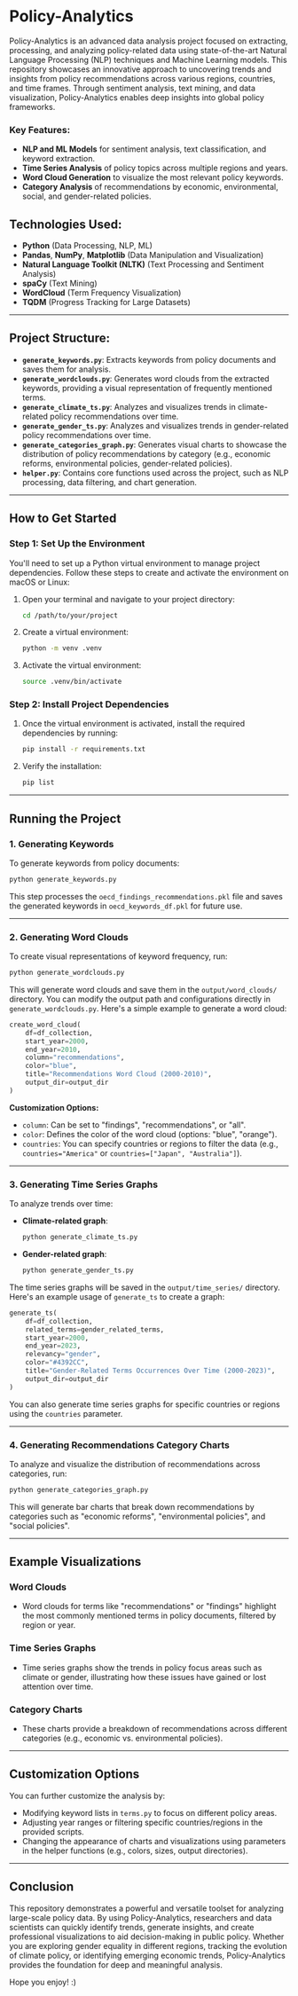# Policy-Analytics

Policy-Analytics is an advanced data analysis project focused on extracting, processing, and analyzing policy-related data using state-of-the-art Natural Language Processing (NLP) techniques and Machine Learning models. This repository showcases an innovative approach to uncovering trends and insights from policy recommendations across various regions, countries, and time frames. Through sentiment analysis, text mining, and data visualization, Policy-Analytics enables deep insights into global policy frameworks.

### Key Features:
- **NLP and ML Models** for sentiment analysis, text classification, and keyword extraction.
- **Time Series Analysis** of policy topics across multiple regions and years.
- **Word Cloud Generation** to visualize the most relevant policy keywords.
- **Category Analysis** of recommendations by economic, environmental, social, and gender-related policies.

## Technologies Used:
- **Python** (Data Processing, NLP, ML)
- **Pandas**, **NumPy**, **Matplotlib** (Data Manipulation and Visualization)
- **Natural Language Toolkit (NLTK)** (Text Processing and Sentiment Analysis)
- **spaCy** (Text Mining)
- **WordCloud** (Term Frequency Visualization)
- **TQDM** (Progress Tracking for Large Datasets)

---

## Project Structure:

- **`generate_keywords.py`**: Extracts keywords from policy documents and saves them for analysis.
- **`generate_wordclouds.py`**: Generates word clouds from the extracted keywords, providing a visual representation of frequently mentioned terms.
- **`generate_climate_ts.py`**: Analyzes and visualizes trends in climate-related policy recommendations over time.
- **`generate_gender_ts.py`**: Analyzes and visualizes trends in gender-related policy recommendations over time.
- **`generate_categories_graph.py`**: Generates visual charts to showcase the distribution of policy recommendations by category (e.g., economic reforms, environmental policies, gender-related policies).
- **`helper.py`**: Contains core functions used across the project, such as NLP processing, data filtering, and chart generation.

---

## How to Get Started

### Step 1: Set Up the Environment

You'll need to set up a Python virtual environment to manage project dependencies. Follow these steps to create and activate the environment on macOS or Linux:

1. Open your terminal and navigate to your project directory:
    ```bash
    cd /path/to/your/project
    ```
2. Create a virtual environment:
    ```bash
    python -m venv .venv
    ```
3. Activate the virtual environment:
    ```bash
    source .venv/bin/activate
    ```

### Step 2: Install Project Dependencies

1. Once the virtual environment is activated, install the required dependencies by running:
    ```bash
    pip install -r requirements.txt
    ```
2. Verify the installation:
    ```bash
    pip list
    ```

---

## Running the Project

### 1. **Generating Keywords**

To generate keywords from policy documents:
```bash
python generate_keywords.py
```
This step processes the `oecd_findings_recommendations.pkl` file and saves the generated keywords in `oecd_keywords_df.pkl` for future use.

---

### 2. **Generating Word Clouds**

To create visual representations of keyword frequency, run:
```bash
python generate_wordclouds.py
```
This will generate word clouds and save them in the `output/word_clouds/` directory. You can modify the output path and configurations directly in `generate_wordclouds.py`. Here's a simple example to generate a word cloud:

```python
create_word_cloud(
    df=df_collection,
    start_year=2000,
    end_year=2010,
    column="recommendations",
    color="blue",
    title="Recommendations Word Cloud (2000-2010)",
    output_dir=output_dir
)
```

**Customization Options:**
- `column`: Can be set to "findings", "recommendations", or "all".
- `color`: Defines the color of the word cloud (options: "blue", "orange").
- `countries`: You can specify countries or regions to filter the data (e.g., `countries="America"` or `countries=["Japan", "Australia"]`).

---

### 3. **Generating Time Series Graphs**

To analyze trends over time:
- **Climate-related graph**:
    ```bash
    python generate_climate_ts.py
    ```
- **Gender-related graph**:
    ```bash
    python generate_gender_ts.py
    ```

The time series graphs will be saved in the `output/time_series/` directory. Here's an example usage of `generate_ts` to create a graph:

```python
generate_ts(
    df=df_collection,
    related_terms=gender_related_terms,
    start_year=2000,
    end_year=2023,
    relevancy="gender",
    color="#4392CC",
    title="Gender-Related Terms Occurrences Over Time (2000-2023)",
    output_dir=output_dir
)
```

You can also generate time series graphs for specific countries or regions using the `countries` parameter.

---

### 4. **Generating Recommendations Category Charts**

To analyze and visualize the distribution of recommendations across categories, run:
```bash
python generate_categories_graph.py
```
This will generate bar charts that break down recommendations by categories such as "economic reforms", "environmental policies", and "social policies".

---

## Example Visualizations

### Word Clouds
- Word clouds for terms like "recommendations" or "findings" highlight the most commonly mentioned terms in policy documents, filtered by region or year.

### Time Series Graphs
- Time series graphs show the trends in policy focus areas such as climate or gender, illustrating how these issues have gained or lost attention over time.

### Category Charts
- These charts provide a breakdown of recommendations across different categories (e.g., economic vs. environmental policies).

---

## Customization Options

You can further customize the analysis by:
- Modifying keyword lists in `terms.py` to focus on different policy areas.
- Adjusting year ranges or filtering specific countries/regions in the provided scripts.
- Changing the appearance of charts and visualizations using parameters in the helper functions (e.g., colors, sizes, output directories).

---

## Conclusion

This repository demonstrates a powerful and versatile toolset for analyzing large-scale policy data. By using Policy-Analytics, researchers and data scientists can quickly identify trends, generate insights, and create professional visualizations to aid decision-making in public policy. Whether you are exploring gender equality in different regions, tracking the evolution of climate policy, or identifying emerging economic trends, Policy-Analytics provides the foundation for deep and meaningful analysis.

Hope you enjoy! :) 
